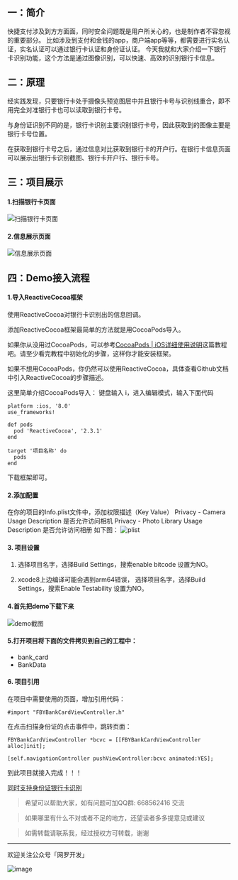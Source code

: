 ## 一：简介

快捷支付涉及到方方面面，同时安全问题既是用户所关心的，也是制作者不容忽视的重要部分。
比如涉及到支付和金钱的app，商户端app等等，都需要进行实名认证，实名认证可以通过银行卡认证和身份证认证。
今天我就和大家介绍一下银行卡识别功能，这个方法是通过图像识别，可以快速、高效的识别银行卡信息。

## 二：原理

经实践发现，只要银行卡处于摄像头预览图层中并且银行卡号与识别线重合，即不用完全对准银行卡也可以读取到银行卡号。

与身份证识别不同的是，银行卡识别主要识别银行卡号，因此获取到的图像主要是银行卡号位置。

在获取到银行卡号之后，通过信息对比获取到银行卡的开户行。在银行卡信息页面可以展示出银行卡识别截图、银行卡开户行、银行卡号。

## 三：项目展示

#### 1.扫描银行卡页面

![扫描银行卡页面](http://upload-images.jianshu.io/upload_images/2829694-a9f000cce5adba7c.png?imageMogr2/auto-orient/strip%7CimageView2/2/w/1240)

#### 2.信息展示页面

![信息展示页面](http://upload-images.jianshu.io/upload_images/2829694-474fd5e415a22318.png?imageMogr2/auto-orient/strip%7CimageView2/2/w/1240)

## 四：Demo接入流程

#### 1.导入ReactiveCocoa框架

使用ReactiveCocoa对银行卡识别出的信息回调。

添加ReactiveCocoa框架最简单的方法就是用CocoaPods导入。

如果你从没用过CocoaPods，可以参考[CocoaPods | iOS详细使用说明](https://juejin.im/post/5a5313bff265da3e347b18fb)这篇教程吧。请至少看完教程中初始化的步骤，这样你才能安装框架。

如果不想用CocoaPods，你仍然可以使用ReactiveCocoa，具体查看Github文档中引入ReactiveCocoa的步骤描述。

这里简单介绍CocoaPods导入：
键盘输入 i，进入编辑模式，输入下面代码
```
platform :ios, '8.0'
use_frameworks!

def pods
  pod 'ReactiveCocoa', '2.3.1'
end

target '项目名称' do
  pods
end
```
下载框架即可。

#### 2.添加配置

在你的项目的Info.plist文件中，添加权限描述（Key   Value）
Privacy - Camera Usage Description 是否允许访问相机
Privacy - Photo Library Usage Description 是否允许访问相册
如下图：
![plist](https://user-gold-cdn.xitu.io/2018/1/2/160b57cc1a6b2c9d?w=1136&h=804&f=png&s=173122)

#### 3. 项目设置

1. 选择项目名字，选择Build Settings，搜索enable bitcode 设置为NO。

2. xcode8上边编译可能会遇到arm64错误， 选择项目名字，选择Build Settings，搜索Enable Testability 设置为NO。

#### 4.首先把demo下载下来

![demo截图](http://upload-images.jianshu.io/upload_images/2829694-090011dc648dcd91.png?imageMogr2/auto-orient/strip%7CimageView2/2/w/1240)

#### 5.打开项目将下面的文件拷贝到自己的工程中：
* bank_card
* BankData

#### 6. 项目引用

在项目中需要使用的页面，增加引用代码：
```
#import "FBYBankCardViewController.h"
```
在点击扫描身份证的点击事件中，跳转页面：
```
FBYBankCardViewController *bcvc = [[FBYBankCardViewController alloc]init];

[self.navigationController pushViewController:bcvc animated:YES];
```
到此项目就接入完成！！！

[同时支持身份证银行卡识别](https://github.com/fanbaoying/FBYCardRecognition-iOS)

> 希望可以帮助大家，如有问题可加QQ群: 668562416 交流

> 如果哪里有什么不对或者不足的地方，还望读者多多提意见或建议

> 如需转载请联系我，经过授权方可转载，谢谢

***
欢迎关注公众号「网罗开发」

![image](http://upload-images.jianshu.io/upload_images/2829694-e90edca41b664acd?imageMogr2/auto-orient/strip%7CimageView2/2/w/400)
